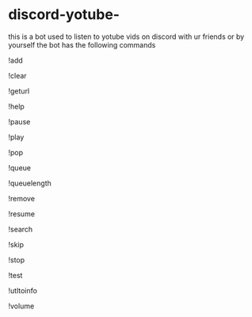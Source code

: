 # discord-yotube-

this is a bot used to listen to yotube vids on discord with ur friends or by yourself
the bot has the following commands 

!add 

!clear

!geturl

!help

!pause

!play

!pop

!queue

!queuelength

!remove

!resume

!search

!skip

!stop

!test

!utltoinfo

!volume

